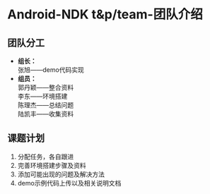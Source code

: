 # Android-NDK t&p/team-团队介绍
## 团队分工
* __组长：__  
张旭——demo代码实现
* __组员：__  
郭丹颖——整合资料  
李东——环境搭建  
陈理杰——总结问题  
陆凯丰——收集资料  
## 课题计划
1. 分配任务，各自跟进
2. 完善环境搭建步骤及资料
3. 添加可能出现的问题及解决方法
4. demo示例代码上传以及相关说明文档
